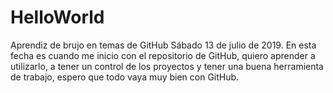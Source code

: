 # HelloWorld
Aprendiz de brujo en temas de GitHub
Sábado 13 de julio de 2019.
En esta fecha es cuando me inicio con el repositorio de GitHub, quiero aprender a utilizarlo, a tener un control de los proyectos y tener una buena herramienta de trabajo, espero que todo vaya muy bien con GitHub.
